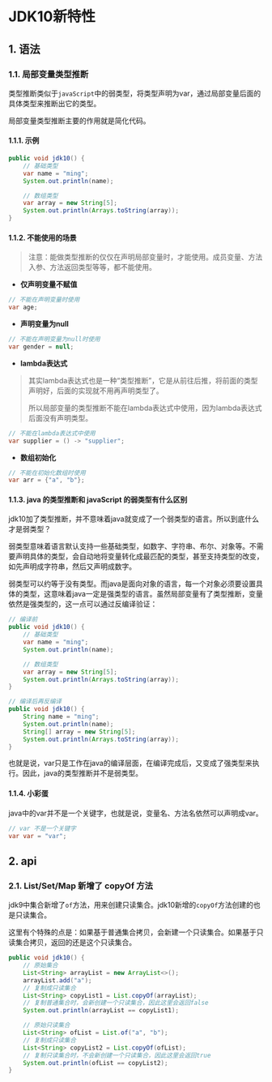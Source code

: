 # JDK10新特性

## 1. 语法

### 1.1. 局部变量类型推断

类型推断类似于`javaScript`中的弱类型，将类型声明为var，通过局部变量后面的具体类型来推断出它的类型。

局部变量类型推断主要的作用就是简化代码。

#### 1.1.1. 示例

```java
public void jdk10() {
    // 基础类型
    var name = "ming";
    System.out.println(name);

    // 数组类型
    var array = new String[5];
    System.out.println(Arrays.toString(array));
}
```

#### 1.1.2. 不能使用的场景

> 注意：能做类型推断的仅仅在声明局部变量时，才能使用。成员变量、方法入参、方法返回类型等等，都不能使用。

- **仅声明变量不赋值**

```java
// 不能在声明变量时使用
var age;
```

- **声明变量为null**

```java
// 不能在声明变量为null时使用
var gender = null;
```

- **lambda表达式**

> 其实lambda表达式也是一种“类型推断”，它是从前往后推，将前面的类型声明好，后面的实现就不用再声明类型了。
>
> 所以局部变量的类型推断不能在lambda表达式中使用，因为lambda表达式后面没有声明类型。

```java
// 不能在lambda表达式中使用
var supplier = () -> "supplier";
```

- **数组初始化**

```java
// 不能在初始化数组时使用
var arr = {"a", "b"};
```

#### 1.1.3. java 的类型推断和 javaScript 的弱类型有什么区别

jdk10加了类型推断，并不意味着java就变成了一个弱类型的语言。所以到底什么才是弱类型？

弱类型意味着语言默认支持一些基础类型，如数字、字符串、布尔、对象等。不需要声明具体的类型，会自动地将变量转化成最匹配的类型，甚至支持类型的改变，
如先声明成字符串，然后又声明成数字。

弱类型可以约等于没有类型。而java是面向对象的语言，每一个对象必须要设置具体的类型，这意味着java一定是强类型的语言。虽然局部变量有了类型推断，变量依然是强类型的，这一点可以通过反编译验证：

```java
// 编译前
public void jdk10() {
    // 基础类型
    var name = "ming";
    System.out.println(name);

    // 数组类型
    var array = new String[5];
    System.out.println(Arrays.toString(array));
}

// 编译后再反编译
public void jdk10() {
    String name = "ming";
    System.out.println(name);
    String[] array = new String[5];
    System.out.println(Arrays.toString(array));
}
```

也就是说，var只是工作在java的编译层面，在编译完成后，又变成了强类型来执行。因此，java的类型推断并不是弱类型。

#### 1.1.4. 小彩蛋

java中的var并不是一个关键字，也就是说，变量名、方法名依然可以声明成var。

```java
// var 不是一个关键字
var var = "var";
```

## 2. api

### 2.1. List/Set/Map 新增了 copyOf 方法

jdk9中集合新增了`of`方法，用来创建只读集合。jdk10新增的`copyOf`方法创建的也是只读集合。

这里有个特殊的点是：如果基于普通集合拷贝，会新建一个只读集合。如果基于只读集合拷贝，返回的还是这个只读集合。

```java
public void jdk10() {
    // 原始集合
    List<String> arrayList = new ArrayList<>();
    arrayList.add("a");
    // 复制成只读集合
    List<String> copyList1 = List.copyOf(arrayList);
    // 复制普通集合时，会新创建一个只读集合，因此这里会返回false
    System.out.println(arrayList == copyList1);

    // 原始只读集合
    List<String> ofList = List.of("a", "b");
    // 复制成只读集合
    List<String> copyList2 = List.copyOf(ofList);
    // 复制只读集合时，不会新创建一个只读集合，因此这里会返回true
    System.out.println(ofList == copyList2);
}
```